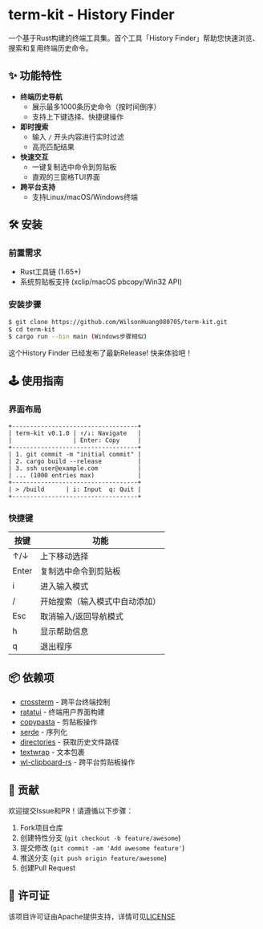 # term-kit - History Finder

一个基于Rust构建的终端工具集。首个工具「History Finder」帮助您快速浏览、搜索和复用终端历史命令。

## ✨ 功能特性

- **终端历史导航**
  - 展示最多1000条历史命令（按时间倒序）
  - 支持上下键选择、快捷键操作
- **即时搜索**
  - 输入 `/` 开头内容进行实时过滤
  - 高亮匹配结果
- **快速交互**
  - 一键复制选中命令到剪贴板
  - 直观的三窗格TUI界面
- **跨平台支持**
  - 支持Linux/macOS/Windows终端

## 🛠️ 安装

### 前置需求
- Rust工具链 (1.65+)
- 系统剪贴板支持 (xclip/macOS pbcopy/Win32 API)

### 安装步骤
```bash
$ git clone https://github.com/WilsonHuang080705/term-kit.git
$ cd term-kit
$ cargo run --bin main (Windows步骤相似)
```

这个History Finder 已经发布了最新Release! 快来体验吧！

## 🕹️ 使用指南

### 界面布局
```
+-----------------------------------+
| term-kit v0.1.0 | ↑/↓: Navigate   |
|                 | Enter: Copy     |
+-----------------------------------+
| 1. git commit -m "initial commit" |
| 2. cargo build --release          |
| 3. ssh user@example.com           |
| ... (1000 entries max)            |
+-----------------------------------+
| > /build      | i: Input  q: Quit |
+-----------------------------------+
```

### 快捷键
| 按键    | 功能                         |
|---------|------------------------------|
| ↑/↓     | 上下移动选择                 |
| Enter   | 复制选中命令到剪贴板         |
| i       | 进入输入模式                 |
| /       | 开始搜索（输入模式中自动添加）|
| Esc     | 取消输入/返回导航模式        |
| h       | 显示帮助信息                 |
| q       | 退出程序                     |

## 📦 依赖项
- [crossterm](https://crates.io/crates/crossterm) - 跨平台终端控制
- [ratatui](https://crates.io/crates/ratatui) - 终端用户界面构建
- [copypasta](https://crates.io/crates/copypasta) - 剪贴板操作
- [serde](https://crates.io/crates/serde) - 序列化
- [directories](https://crates.io/crates/directories) - 获取历史文件路径
- [textwrap](https://crates.io/crates/textwrap/) - 文本包裹
- [wl-clipboard-rs](https://crates.io/crates/wl-clipboard-rs) - 跨平台剪贴板操作

## 🤝 贡献
欢迎提交Issue和PR！请遵循以下步骤：
1. Fork项目仓库
2. 创建特性分支 (`git checkout -b feature/awesome`)
3. 提交修改 (`git commit -am 'Add awesome feature'`)
4. 推送分支 (`git push origin feature/awesome`)
5. 创建Pull Request

## 📄 许可证
该项目许可证由Apache提供支持，详情可见[LICENSE](LICENSE)
